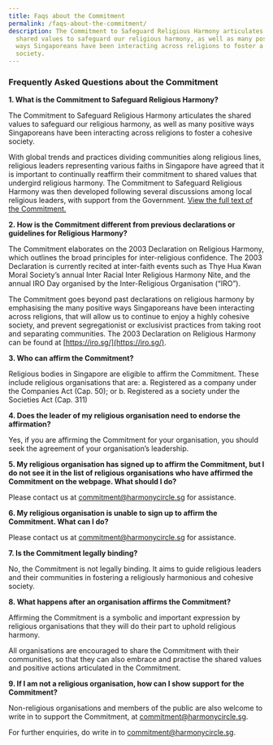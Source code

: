 ```yaml
---
title: Faqs about the Commitment
permalink: /faqs-about-the-commitment/
description: The Commitment to Safeguard Religious Harmony articulates the
  shared values to safeguard our religious harmony, as well as many positive
  ways Singaporeans have been interacting across religions to foster a cohesive
  society.
---
```

### Frequently Asked Questions about the Commitment

**1.	What is the Commitment to Safeguard Religious Harmony?**

The Commitment to Safeguard Religious Harmony articulates the shared values to safeguard our religious harmony, as well as many positive ways Singaporeans have been interacting across religions to foster a cohesive society.

With global trends and practices dividing communities along religious lines, religious leaders representing various faiths in Singapore have agreed that it is important to continually reaffirm their commitment to shared values that undergird religious harmony. The Commitment to Safeguard Religious Harmony was then developed following several discussions among local religious leaders, with support from the Government.  [View the full text of the Commitment.](https://www.ircc.sg/commitment-to-safeguard-religious-harmony/)

**2.	How is the Commitment different from previous declarations or guidelines for Religious Harmony?**

The Commitment elaborates on the 2003 Declaration on Religious Harmony, which outlines the broad principles for inter-religious confidence. The 2003 Declaration is currently recited at inter-faith events such as Thye Hua Kwan Moral Society’s annual Inter Racial Inter Religious Harmony Nite, and the annual IRO Day organised by the Inter-Religious Organisation (“IRO”).

The Commitment goes beyond past declarations on religious harmony by emphasising the many positive ways Singaporeans have been interacting across religions, that will allow us to continue to enjoy a highly cohesive society, and prevent segregationist or exclusivist practices from taking root and separating communities. The 2003 Declaration on Religious Harmony can be found at [https://iro.sg/](https://iro.sg/).

**3.	Who can affirm the Commitment?**

Religious bodies in Singapore are eligible to affirm the Commitment. These include religious organisations that are:
a.  Registered as a company under the Companies Act (Cap. 50); or
b.  Registered as a society under the Societies Act (Cap. 311)


**4.	Does the leader of my religious organisation need to endorse the affirmation?**

Yes, if you are affirming the Commitment for your organisation, you should seek the agreement of your organisation’s leadership.

**5.	My religious organisation has signed up to affirm the Commitment, but I do not see it in the list of religious organisations who have affirmed the Commitment on the webpage. What should I do?**

Please contact us at [commitment@harmonycircle.sg](mailto:commitment@harmonycircle.sg) for assistance.

**6.	My religious organisation is unable to sign up to affirm the Commitment. What can I do?**

Please contact us at [commitment@harmonycircle.sg](mailto:commitment@harmonycircle.sg) for assistance.

**7.	Is the Commitment legally binding?**

No, the Commitment is not legally binding. It aims to guide religious leaders and their communities in fostering a religiously harmonious and cohesive society.

**8.	What happens after an organisation affirms the Commitment?**

Affirming the Commitment is a symbolic and important expression by religious organisations that they will do their part to uphold religious harmony.

All organisations are encouraged to share the Commitment with their communities, so that they can also embrace and practise the shared values and positive actions articulated in the Commitment.

**9.	If I am not a religious organisation, how can I show support for the Commitment?**

Non-religious organisations and members of the public are also welcome to write in to support the Commitment, at [commitment@harmonycircle.sg](mailto:commitment@harmonycircle.sg).

For further enquiries, do write in to [commitment@harmonycircle.sg](mailto:commitment@harmonycircle.sg).
